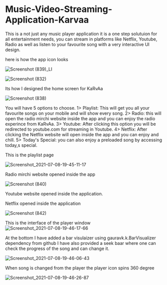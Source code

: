 # Music-Video-Streaming-Application-Karvaa
This is a not just any music player application it is a one step solutuion for all entertainment needs, you can stream in platforms like Netflix, Youtube, Radio as well as listen to your favourite song with a very interactive UI design.




here is how the app icon looks


![Screenshot (839)_LI](https://user-images.githubusercontent.com/70273329/124924607-4157a800-e019-11eb-9841-9356ca9b4252.jpg)

![Screenshot (832)](https://user-images.githubusercontent.com/70273329/124922238-ed4bc400-e016-11eb-87e5-b8fdf7eb1f14.png)


Its how I designed the home screen for KaRvAa

![Screenshot (838)](https://user-images.githubusercontent.com/70273329/124924956-9a274080-e019-11eb-8846-39498bd4a269.png)


You will have 5 options to choose.
1> Playlist: This will get you all your favourite songs on your mobile and will show every song.
2> Radio: this will open the radio mirchi website inside the app and you can enjoy the radio experince from KaRvAa.
3> Youtube: After clicking this option you will be redirected to youtube.com for streaming in Youtube.
4> Netflix: After clicking the Netflix website will open inside the app and you can enjoy and chill.
5> Today's Special: you can also enjoy a preloaded song by accessing today,s special.

This is the playlist page

![Screenshot_2021-07-08-19-45-11-17](https://user-images.githubusercontent.com/70273329/124938454-ebd5c800-e025-11eb-918d-829d515f8597.png)

Radio mirchi website opened inside the app 

![Screenshot (840)](https://user-images.githubusercontent.com/70273329/124926550-49b0e280-e01b-11eb-939a-1f37d53e7a31.png)

Youtube website opened inside the application.


Netflix opened inside the application

![Screenshot (842)](https://user-images.githubusercontent.com/70273329/124939479-c3020280-e026-11eb-9c4b-8b01155a9777.png)

This is the interface of the player window
![Screenshot_2021-07-08-19-46-17-66](https://user-images.githubusercontent.com/70273329/124938431-e8424100-e025-11eb-8fa6-816a920d525b.png)

At the bottom I have added a bar visulaizer using gauravk.k.BarVisualizer dependency from github
I have also provided a seek baar where one can check the progress of the song and can change it.

![Screenshot_2021-07-08-19-46-06-43](https://user-images.githubusercontent.com/70273329/124938441-e9736e00-e025-11eb-8209-d0211a25d488.png)

When song is changed from the player the player icon spins 360 degree

![Screenshot_2021-07-08-19-46-26-87](https://user-images.githubusercontent.com/70273329/124938425-e6787d80-e025-11eb-9a26-dfd693d42968.png)



